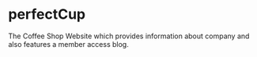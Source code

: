 # perfectCup
The Coffee Shop Website which provides information about company and also features a member access blog.
